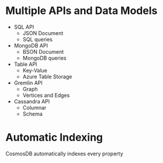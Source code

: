 # Multiple APIs and Data Models

* SQL API
   * JSON Document
   * SQL queries
* MongoDB API
   * BSON Document
   * MongoDB queries
* Table API
   * Key-Value
   * Azure Table Storage
* Gremlin API
   * Graph
   * Vertices and Edges
* Cassandra API
   * Columnar
   * Schema
   
# Automatic Indexing

CosmosDB automatically indexes every property
   
